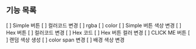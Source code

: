 ## 기능 목록

[ ] Simple 버튼
    [ ] 컬러코드 변경
        [ ] rgba
        [ ] color
    [ ] Simple 버튼 색상 변경
[ ] Hex 버튼
    [ ] 컬러코드 변경
        [ ] Hex 코드
    [ ] Hex 버튼 컬러 변경
[ ] CLICK ME 버튼
    [ ] 랜덤 색상 생성
    [ ] color span 변경
    [ ] 배경 색상 변경